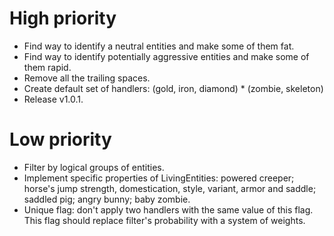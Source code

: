 # High priority
- Find way to identify a neutral entities and make some of them fat.
- Find way to identify potentially aggressive entities
and make some of them rapid.
- Remove all the trailing spaces.
- Create default set of handlers:
(gold, iron, diamond) * (zombie, skeleton)
- Release v1.0.1.

# Low priority
- Filter by logical groups of entities.
- Implement specific properties of LivingEntities: powered creeper;
horse's jump strength, domestication, style, variant, armor and saddle;
saddled pig; angry bunny; baby zombie.
- Unique flag: don't apply two handlers with the same value of this
flag. This flag should replace filter's probability with a system of
 weights.